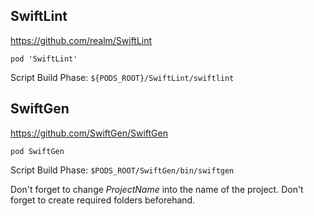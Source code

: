 ## SwiftLint
https://github.com/realm/SwiftLint

`pod 'SwiftLint'`

Script Build Phase: `${PODS_ROOT}/SwiftLint/swiftlint`

## SwiftGen
https://github.com/SwiftGen/SwiftGen

`pod SwiftGen`

Script Build Phase: `$PODS_ROOT/SwiftGen/bin/swiftgen`

Don't forget to change *ProjectName* into the name of the project. Don't forget to create required folders beforehand.
